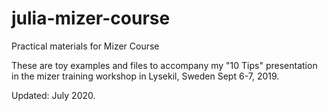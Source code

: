 # julia-mizer-course

Practical materials for Mizer Course 

These are toy examples and files to accompany my "10 Tips" presentation in the mizer training workshop in Lysekil, Sweden Sept 6-7, 2019. 

Updated: July 2020.

